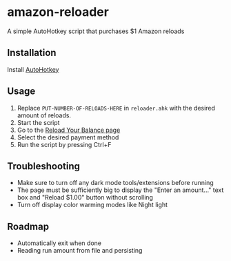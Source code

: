 # amazon-reloader
A simple AutoHotkey script that purchases $1 Amazon reloads

## Installation
Install [AutoHotkey](https://www.autohotkey.com/docs/Tutorial.htm#s11)

## Usage
1. Replace `PUT-NUMBER-OF-RELOADS-HERE` in `reloader.ahk` with the desired amount of reloads.
1. Start the script
1. Go to the [Reload Your Balance page](https://www.amazon.com/asv/reload/order)
1. Select the desired payment method
1. Run the script by pressing Ctrl+F

## Troubleshooting
- Make sure to turn off any dark mode tools/extensions before running
- The page must be sufficiently big to display the "Enter an amount..." text box and "Reload $1.00" button without scrolling
- Turn off display color warming modes like Night light

## Roadmap
- Automatically exit when done
- Reading run amount from file and persisting